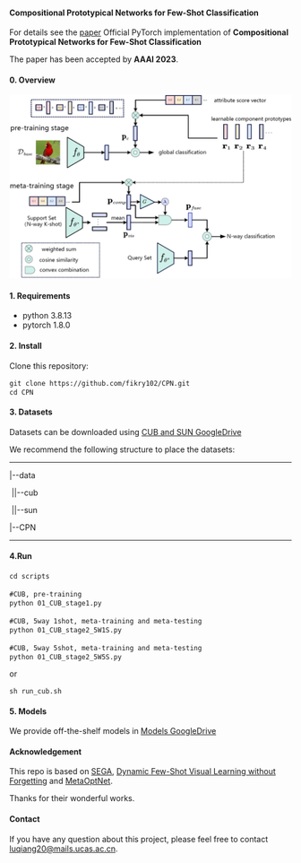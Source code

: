#### Compositional Prototypical Networks for Few-Shot Classification
For details see the [paper](https://arxiv.org/abs/2306.06584)
Official PyTorch implementation of **Compositional Prototypical Networks for Few-Shot Classification**

The paper has been accepted by **AAAI 2023**.
#### 0. Overview

![CPN](figures/CPN.jpg)

#### 1. Requirements

- python 3.8.13
- pytorch 1.8.0

#### 2. Install

Clone this repository:

```shell
git clone https://github.com/fikry102/CPN.git
cd CPN
```

#### 3. Datasets

Datasets can be downloaded using [CUB and SUN GoogleDrive](https://drive.google.com/drive/folders/179xlyJxMccfNpFRDTiFTT-D_kX5Ahokg?usp=sharing)

We recommend the following structure to place the datasets:

---------------

|--data

​	||--cub

​	||--sun

|--CPN

---

#### 4.Run

```shell
cd scripts 

#CUB, pre-training
python 01_CUB_stage1.py

#CUB, 5way 1shot, meta-training and meta-testing 
python 01_CUB_stage2_5W1S.py

#CUB, 5way 5shot, meta-training and meta-testing
python 01_CUB_stage2_5W5S.py
```

or

```shell
sh run_cub.sh
```

#### 5. Models

We provide off-the-shelf models in [Models GoogleDrive](https://drive.google.com/drive/folders/19gOlHsBSFJCp5GB-tLytdf900U-9z3Rp?usp=sharing)

#### Acknowledgement

This repo is based on [SEGA](https://github.com/MartaYang/SEGA), [Dynamic Few-Shot Visual Learning without Forgetting](https://github.com/gidariss/FewShotWithoutForgetting) and [MetaOptNet](https://github.com/kjunelee/MetaOptNet).

Thanks for their wonderful works.

#### Contact
If you have any question about this project, please feel free to contact luqiang20@mails.ucas.ac.cn.

